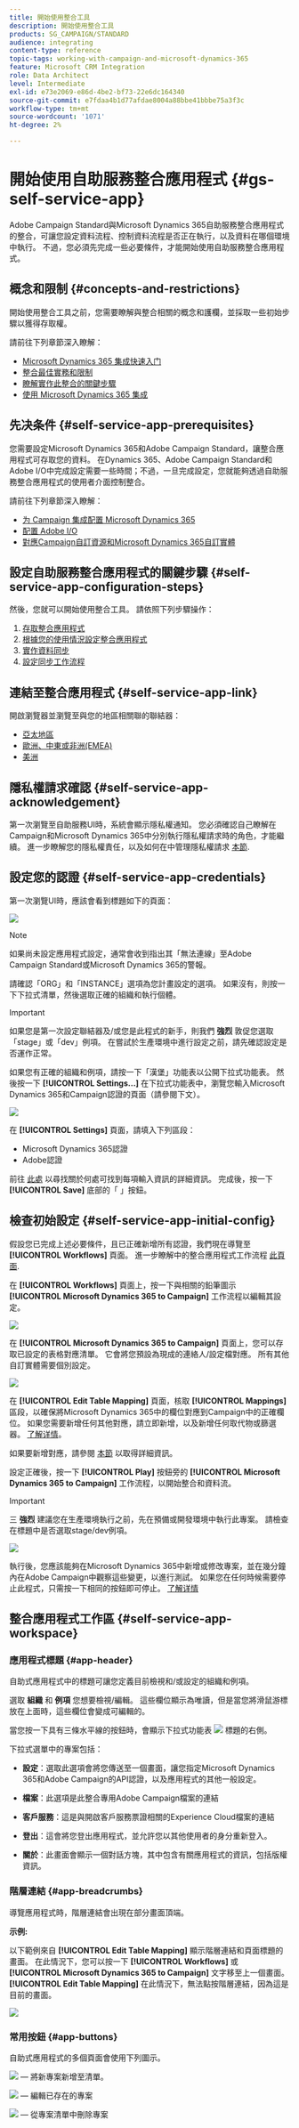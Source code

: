 ```yaml
---
title: 開始使用整合工具
description: 開始使用整合工具
products: SG_CAMPAIGN/STANDARD
audience: integrating
content-type: reference
topic-tags: working-with-campaign-and-microsoft-dynamics-365
feature: Microsoft CRM Integration
role: Data Architect
level: Intermediate
exl-id: e73e2069-e86d-4be2-bf73-22e6dc164340
source-git-commit: e7fdaa4b1d77afdae8004a88bbe41bbbe75a3f3c
workflow-type: tm+mt
source-wordcount: '1071'
ht-degree: 2%

---
```


# 開始使用自助服務整合應用程式 {#gs-self-service-app}

Adobe Campaign Standard與Microsoft Dynamics 365自助服務整合應用程式的整合，可讓您設定資料流程、控制資料流程是否正在執行，以及資料在哪個環境中執行。 不過，您必須先完成一些必要條件，才能開始使用自助服務整合應用程式。

## 概念和限制 {#concepts-and-restrictions}

開始使用整合工具之前，您需要瞭解與整合相關的概念和護欄，並採取一些初始步驟以獲得存取權。

請前往下列章節深入瞭解：

* [Microsoft Dynamics 365 集成快速入门](../../integrating/using/d365-acs-get-started.md)
* [整合最佳實務和限制](../../integrating/using/d365-acs-notices-and-recommendations.md)
* [瞭解實作此整合的關鍵步驟](../../integrating/using/d365-acs-get-started.md#request-and-implement-this-integration)
* [使用 Microsoft Dynamics 365 集成](../../integrating/using/d365-acs-using-the-integration.md)

## 先决条件 {#self-service-app-prerequisites}

您需要設定Microsoft Dynamics 365和Adobe Campaign Standard，讓整合應用程式可存取您的資料。 在Dynamics 365、Adobe Campaign Standard和Adobe I/O中完成設定需要一些時間；不過，一旦完成設定，您就能夠透過自助服務整合應用程式的使用者介面控制整合。

請前往下列章節深入瞭解：

* [为 Campaign 集成配置 Microsoft Dynamics 365](../../integrating/using/d365-acs-configure-d365.md)
* [配置 Adobe I/O](../../integrating/using/d365-acs-configure-adobe-io.md)
* [對應Campaign自訂資源和Microsoft Dynamics 365自訂實體](../../integrating/using/d365-acs-notices-and-recommendations.md)

## 設定自助服務整合應用程式的關鍵步驟 {#self-service-app-configuration-steps}

然後，您就可以開始使用整合工具。 請依照下列步驟操作：

1. [存取整合應用程式](../../integrating/using/d365-acs-self-service-app-control-access.md)
1. [根據您的使用情況設定整合應用程式](../../integrating/using/d365-acs-self-service-app-settings.md)
1. [實作資料同步](../../integrating/using/d365-acs-self-service-app-data-sync.md)
1. [設定同步工作流程](../../integrating/using/d365-acs-self-service-app-workflows.md)

## 連結至整合應用程式 {#self-service-app-link}

開啟瀏覽器並瀏覽至與您的地區相關聯的聯結器：

* [亞太地區](https://d365-acs-ap.ea.adobe.com/)
* [歐洲、中東或非洲(EMEA)](https://d365-acs-em.ea.adobe.com/)
* [美洲](https://d365-acs-am.ea.adobe.com/)

## 隱私權請求確認 {#self-service-app-acknowledgement}

第一次瀏覽至自助服務UI時，系統會顯示隱私權通知。 您必須確認自己瞭解在Campaign和Microsoft Dynamics 365中分別執行隱私權請求時的角色，才能繼續。
進一步瞭解您的隱私權責任，以及如何在中管理隱私權請求 [本節](../../integrating/using/d365-acs-notices-and-recommendations.md#acs-msdyn-manage-privacy).

## 設定您的認證 {#self-service-app-credentials}

第一次瀏覽UI時，應該會看到標題如下的頁面：

![](assets/do-not-localize/d365-to-acs-ui-header.png)

>[!NOTE]
>
> 如果尚未設定應用程式設定，通常會收到指出其「無法連線」至Adobe Campaign Standard或Microsoft Dynamics 365的警報。

請確認「ORG」和「INSTANCE」選項為您計畫設定的選項。  如果沒有，則按一下下拉式清單，然後選取正確的組織和執行個體。

>[!IMPORTANT]
>
> 如果您是第一次設定聯結器及/或您是此程式的新手，則我們 **強烈** 敦促您選取「stage」或「dev」例項。 在嘗試於生產環境中進行設定之前，請先確認設定是否運作正常。

如果您有正確的組織和例項，請按一下「漢堡」功能表以公開下拉式功能表。 然後按一下 **[!UICONTROL Settings...]** 在下拉式功能表中，瀏覽您輸入Microsoft Dynamics 365和Campaign認證的頁面（請參閱下文）。

![](assets/do-not-localize/d365-to-acs-ui-page-workflows-menu-pointers.png)

在 **[!UICONTROL Settings]** 頁面，請填入下列區段：

* Microsoft Dynamics 365認證
* Adobe認證

前往 [此處](../../integrating/using/d365-acs-self-service-app-settings.md) 以尋找關於何處可找到每項輸入資訊的詳細資訊。 完成後，按一下 **[!UICONTROL Save]** 底部的「 」按鈕。

## 檢查初始設定 {#self-service-app-initial-config}

假設您已完成上述必要條件，且已正確新增所有認證，我們現在導覽至 **[!UICONTROL Workflows]** 頁面。 進一步瞭解中的整合應用程式工作流程 [此頁面](../../integrating/using/d365-acs-self-service-app-workflows.md).

在  **[!UICONTROL Workflows]** 頁面上，按一下與相關的鉛筆圖示 **[!UICONTROL Microsoft Dynamics 365 to Campaign]** 工作流程以編輯其設定。

![](assets/do-not-localize/d365-to-acs-ui-page-workflows-ingress-edit-pointer.png)

在 **[!UICONTROL Microsoft Dynamics 365 to Campaign]** 頁面上，您可以存取已設定的表格對應清單。  它會將您預設為現成的連絡人/設定檔對應。 所有其他自訂實體需要個別設定。

![](assets/do-not-localize/d365-to-acs-ui-page-ingress-top-pointers.png)

在 **[!UICONTROL Edit Table Mapping]** 頁面，核取 **[!UICONTROL Mappings]** 區段，以確保將Microsoft Dynamics 365中的欄位對應到Campaign中的正確欄位。 如果您需要新增任何其他對應，請立即新增，以及新增任何取代物或篩選器。 [了解详情](../../integrating/using/d365-acs-self-service-app-data-sync.md)。

如果要新增對應，請參閱 [本節](../../integrating/using/d365-acs-self-service-app-data-sync.md#add-a-new-mapping) 以取得詳細資訊。

設定正確後，按一下 **[!UICONTROL Play]** 按鈕旁的 **[!UICONTROL Microsoft Dynamics 365 to Campaign]** 工作流程，以開始整合和資料流。

>[!IMPORTANT]
>
>三 **強烈** 建議您在生產環境執行之前，先在預備或開發環境中執行此專案。 請檢查在標題中是否選取stage/dev例項。

![](assets/do-not-localize/d365-to-acs-ui-page-workflows-ingress-play-pointer.png)

執行後，您應該能夠在Microsoft Dynamics 365中新增或修改專案，並在幾分鐘內在Adobe Campaign中觀察這些變更，以進行測試。 如果您在任何時候需要停止此程式，只需按一下相同的按鈕即可停止。 [了解详情](../../integrating/using/d365-acs-self-service-app-workflows.md#workflow-status)


## 整合應用程式工作區 {#self-service-app-workspace}

### 應用程式標題 {#app-header}

自助式應用程式中的標題可讓您定義目前檢視和/或設定的組織和例項。

選取 **組織** 和 **例項** 您想要檢視/編輯。 這些欄位顯示為唯讀，但是當您將滑鼠游標放在上面時，這些欄位會變成可編輯的。

當您按一下具有三條水平線的按鈕時，會顯示下拉式功能表 ![](assets//do-not-localize/d365-to-acs-icon-hamburger.png) 標題的右側。

下拉式選單中的專案包括：

* **設定**：選取此選項會將您傳送至一個畫面，讓您指定Microsoft Dynamics 365和Adobe Campaign的API認證，以及應用程式的其他一般設定。

* **檔案**：此選項是此整合專用Adobe Campaign檔案的連結

* **客戶服務**：這是與開啟客戶服務票證相關的Experience Cloud檔案的連結

* **登出**：這會將您登出應用程式，並允許您以其他使用者的身分重新登入。

* **關於**：此畫面會顯示一個對話方塊，其中包含有關應用程式的資訊，包括版權資訊。

### 階層連結 {#app-breadcrumbs}

導覽應用程式時，階層連結會出現在部分畫面頂端。

**示例:**

以下範例來自 **[!UICONTROL Edit Table Mapping]** 顯示階層連結和頁面標題的畫面。 在此情況下，您可以按一下 **[!UICONTROL Workflows]** 或 **[!UICONTROL Microsoft Dynamics 365 to Campaign]** 文字移至上一個畫面。 **[!UICONTROL Edit Table Mapping]** 在此情況下，無法點按階層連結，因為這是目前的畫面。

![](assets/do-not-localize/d365-to-acs-breadcrumbs-ingress.png)

### 常用按鈕 {#app-buttons}

自助式應用程式的多個頁面會使用下列圖示。

![](assets/do-not-localize/d365-to-acs-icon-add.png)  — 將新專案新增至清單。

![](assets/do-not-localize/d365-to-acs-icon-edit.png)  — 編輯已存在的專案

![](assets/do-not-localize/d365-to-acs-icon-delete.png)  — 從專案清單中刪除專案
